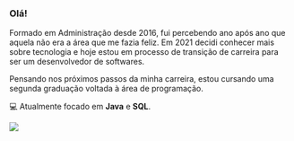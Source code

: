 <!--
**rpriolo/rpriolo** is a ✨ _special_ ✨ repository because its `README.md` (this file) appears on your GitHub profile.

Here are some ideas to get you started:

- 🔭 I’m currently working on ...
- 🌱 I’m currently learning ...
- 👯 I’m looking to collaborate on ...
- 🤔 I’m looking for help with ...
- 💬 Ask me about ...
- 📫 How to reach me: ...
- 😄 Pronouns: ...
- ⚡ Fun fact: ...
-->

### Olá!

Formado em Administração desde 2016, fui percebendo ano após ano que aquela não era a área que me fazia feliz. Em 2021 decidi conhecer mais sobre tecnologia e hoje estou em processo de transição de carreira para ser um desenvolvedor de softwares.

Pensando nos próximos passos da minha carreira, estou cursando uma segunda graduação voltada à área de programação.

💻 Atualmente focado em <strong>Java</strong> e <strong>SQL</strong>.

<a href="https://www.linkedin.com/in/rpriolo/">
  <img src="https://img.shields.io/badge/LinkedIn-0077B5?style=for-the-badge&logo=linkedin&logoColor=white">
</a>    
